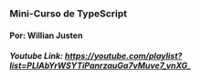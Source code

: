 ### Mini-Curso de TypeScript
#### Por: Willian Justen
##### Youtube Link: https://youtube.com/playlist?list=PLlAbYrWSYTiPanrzauGa7vMuve7_vnXG_
